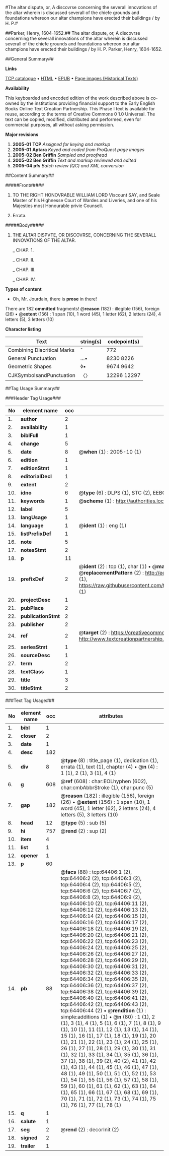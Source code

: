 #The altar dispute, or, A discovrse concerning the severall innovations of the altar wherein is discussed severall of the chiefe grounds and foundations whereon our altar champions have erected their buildings / by H. P.#

##Parker, Henry, 1604-1652.##
The altar dispute, or, A discovrse concerning the severall innovations of the altar wherein is discussed severall of the chiefe grounds and foundations whereon our altar champions have erected their buildings / by H. P.
Parker, Henry, 1604-1652.

##General Summary##

**Links**

[TCP catalogue](http://www.ota.ox.ac.uk/tcp/)  • 
[HTML](http://tei.it.ox.ac.uk/tcp/Texts-HTML/free/A56/A56149.html)  • 
[EPUB](http://tei.it.ox.ac.uk/tcp/Texts-EPUB/free/A56/A56149.epub) • 
[Page images (Historical Texts)](https://data.historicaltexts.jisc.ac.uk/view?pubId=eebo-12616513e&pageId=eebo-12616513e-64406-1)

**Availability**

This keyboarded and encoded edition of the
	       work described above is co-owned by the institutions
	       providing financial support to the Early English Books
	       Online Text Creation Partnership. This Phase I text is
	       available for reuse, according to the terms of Creative
	       Commons 0 1.0 Universal. The text can be copied,
	       modified, distributed and performed, even for
	       commercial purposes, all without asking permission.

**Major revisions**

1. __2005-01__ __TCP__ *Assigned for keying and markup*
1. __2005-01__ __Aptara__ *Keyed and coded from ProQuest page images*
1. __2005-02__ __Ben Griffin__ *Sampled and proofread*
1. __2005-02__ __Ben Griffin__ *Text and markup reviewed and edited*
1. __2005-04__ __pfs__ *Batch review (QC) and XML conversion*

##Content Summary##

#####Front#####

1. TO THE
RIGHT HONOVRABLE
WILLIAM LORD
Viscount SAY, and Seale Master
of his Highnesse Court of Wardes
and Liveries, and one of his
Majesties most Honourable
privie Counsell.

1. Errata.

#####Body#####

1. THE
ALTAR DISPVTE,
OR
DISCOVRSE,
CONCERNING THE SEVERALL
INNOVATIONS OF
THE ALTAR.

    _ CHAP. 1.

    _ CHAP. II.

    _ CHAP. III.

    _ CHAP. IV.

**Types of content**

  * Oh, Mr. Jourdain, there is **prose** in there!

There are 182 **ommitted** fragments! 
 @__reason__ (182) : illegible (156), foreign (26)  •  @__extent__ (156) : 1 span (10), 1 word (45), 1 letter (62), 2 letters (24), 4 letters (5), 3 letters (10)

**Character listing**


|Text|string(s)|codepoint(s)|
|---|---|---|
|Combining             Diacritical Marks|̄|772|
|General Punctuation|…•|8230 8226|
|Geometric Shapes|◊▪|9674 9642|
|CJKSymbolsandPunctuation|〈〉|12296 12297|

##Tag Usage Summary##

###Header Tag Usage###

|No|element name|occ|attributes|
|---|---|---|---|
|1.|__author__|2||
|2.|__availability__|1||
|3.|__biblFull__|1||
|4.|__change__|5||
|5.|__date__|8| @__when__ (1) : 2005-10 (1)|
|6.|__edition__|1||
|7.|__editionStmt__|1||
|8.|__editorialDecl__|1||
|9.|__extent__|2||
|10.|__idno__|6| @__type__ (6) : DLPS (1), STC (2), EEBO-CITATION (1), OCLC (1), VID (1)|
|11.|__keywords__|1| @__scheme__ (1) : http://authorities.loc.gov/ (1)|
|12.|__label__|5||
|13.|__langUsage__|1||
|14.|__language__|1| @__ident__ (1) : eng (1)|
|15.|__listPrefixDef__|1||
|16.|__note__|5||
|17.|__notesStmt__|2||
|18.|__p__|11||
|19.|__prefixDef__|2| @__ident__ (2) : tcp (1), char (1)  •  @__matchPattern__ (2) : ([0-9\-]+):([0-9IVX]+) (1), (.+) (1)  •  @__replacementPattern__ (2) : http://eebo.chadwyck.com/downloadtiff?vid=$1&page=$2 (1), https://raw.githubusercontent.com/textcreationpartnership/Texts/master/tcpchars.xml#$1 (1)|
|20.|__projectDesc__|1||
|21.|__pubPlace__|2||
|22.|__publicationStmt__|2||
|23.|__publisher__|2||
|24.|__ref__|2| @__target__ (2) : https://creativecommons.org/publicdomain/zero/1.0/ (1), http://www.textcreationpartnership.org/docs/. (1)|
|25.|__seriesStmt__|1||
|26.|__sourceDesc__|1||
|27.|__term__|2||
|28.|__textClass__|1||
|29.|__title__|3||
|30.|__titleStmt__|2||


###Text Tag Usage###

|No|element name|occ|attributes|
|---|---|---|---|
|1.|__bibl__|1||
|2.|__closer__|2||
|3.|__date__|1||
|4.|__desc__|182||
|5.|__div__|8| @__type__ (8) : title_page (1), dedication (1), errata (1), text (1), chapter (4)  •  @__n__ (4) : 1 (1), 2 (1), 3 (1), 4 (1)|
|6.|__g__|608| @__ref__ (608) : char:EOLhyphen (602), char:cmbAbbrStroke (1), char:punc (5)|
|7.|__gap__|182| @__reason__ (182) : illegible (156), foreign (26)  •  @__extent__ (156) : 1 span (10), 1 word (45), 1 letter (62), 2 letters (24), 4 letters (5), 3 letters (10)|
|8.|__head__|12| @__type__ (5) : sub (5)|
|9.|__hi__|757| @__rend__ (2) : sup (2)|
|10.|__item__|4||
|11.|__list__|1||
|12.|__opener__|1||
|13.|__p__|60||
|14.|__pb__|88| @__facs__ (88) : tcp:64406:1 (2), tcp:64406:2 (2), tcp:64406:3 (2), tcp:64406:4 (2), tcp:64406:5 (2), tcp:64406:6 (2), tcp:64406:7 (2), tcp:64406:8 (2), tcp:64406:9 (2), tcp:64406:10 (2), tcp:64406:11 (2), tcp:64406:12 (2), tcp:64406:13 (2), tcp:64406:14 (2), tcp:64406:15 (2), tcp:64406:16 (2), tcp:64406:17 (2), tcp:64406:18 (2), tcp:64406:19 (2), tcp:64406:20 (2), tcp:64406:21 (2), tcp:64406:22 (2), tcp:64406:23 (2), tcp:64406:24 (2), tcp:64406:25 (2), tcp:64406:26 (2), tcp:64406:27 (2), tcp:64406:28 (2), tcp:64406:29 (2), tcp:64406:30 (2), tcp:64406:31 (2), tcp:64406:32 (2), tcp:64406:33 (2), tcp:64406:34 (2), tcp:64406:35 (2), tcp:64406:36 (2), tcp:64406:37 (2), tcp:64406:38 (2), tcp:64406:39 (2), tcp:64406:40 (2), tcp:64406:41 (2), tcp:64406:42 (2), tcp:64406:43 (2), tcp:64406:44 (2)  •  @__rendition__ (1) : simple:additions (1)  •  @__n__ (80) : 1 (1), 2 (1), 3 (1), 4 (1), 5 (1), 6 (1), 7 (1), 8 (1), 9 (1), 10 (1), 11 (1), 12 (1), 13 (1), 14 (1), 15 (1), 16 (1), 17 (1), 18 (1), 19 (1), 20 (1), 21 (1), 22 (1), 23 (1), 24 (1), 25 (1), 26 (1), 27 (1), 28 (1), 29 (1), 30 (1), 31 (1), 32 (1), 33 (1), 34 (1), 35 (1), 36 (1), 37 (1), 38 (1), 39 (2), 40 (2), 41 (1), 42 (1), 43 (1), 44 (1), 45 (1), 46 (1), 47 (1), 48 (1), 49 (1), 50 (1), 51 (1), 52 (1), 53 (1), 54 (1), 55 (1), 56 (1), 57 (1), 58 (1), 59 (1), 60 (1), 61 (1), 62 (1), 63 (1), 64 (1), 65 (1), 66 (1), 67 (1), 68 (1), 69 (1), 70 (1), 71 (1), 72 (1), 73 (1), 74 (1), 75 (1), 76 (1), 77 (1), 78 (1)|
|15.|__q__|1||
|16.|__salute__|1||
|17.|__seg__|2| @__rend__ (2) : decorInit (2)|
|18.|__signed__|2||
|19.|__trailer__|1||
